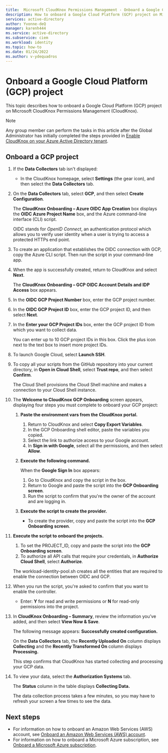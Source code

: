 ```yaml
---
title:  Microsoft CloudKnox Permissions Management - Onboard a Google Cloud Platform (GCP) project
description: How to onboard a Google Cloud Platform (GCP) project on Microsoft CloudKnox Permissions Management.
services: active-directory
author: Yvonne-deQ
manager: karenh444
ms.service: active-directory
ms.subservice: ciem
ms.workload: identity
ms.topic: how-to
ms.date: 01/24/2022
ms.author: v-ydequadros
---
```


# Onboard a Google Cloud Platform (GCP) project

This topic describes how to onboard a Google Cloud Platform (GCP) project on Microsoft CloudKnox Permissions Management (CloudKnox).

> [!NOTE] 
> Any group member can perform the tasks in this article after the Global Administrator has initially completed the steps provided in [Enable CloudKnox on your Azure Active Directory tenant](cloudknox-onboard-enable-tenant.md).

## Onboard a GCP project

1. If the **Data Collectors** tab isn't displayed: 

    - In the CloudKnox homepage, select **Settings** (the gear icon), and then select the **Data Collectors** tab.

1. On the **Data Collectors** tab, select **GCP**, and then select **Create Configuration**.

    The **CloudKnox Onboarding – Azure OIDC App Creation** box displays the **OIDC Azure Project Name** box, and the Azure command-line interface (CLI) script.

    OIDC stands for *OpenID Connect*, an authentication protocol which allows you to verify user identity when a user is trying to access a protected HTTPs end point.

    <!---1. In the **OIDC Workload Identity Pool Id** box, enter your ID.--->
    <!---1. In the **OIDC Service Account Name** box, enter your account name.--->

1. To create an application that establishes the OIDC connection with GCP, copy the Azure CLI script. Then run the script in your command-line app.

    <!---Add info on how to do this manually.--->

1. When the app is successfully created, return to CloudKnox and select **Next**.

    The **CloudKnox Onboarding – GCP OIDC Account Details and IDP Access** box appears.

1. In the **OIDC GCP Project Number** box, enter the GCP project number.

1. In the **OIDC GCP Project ID** box, enter the GCP project ID, and then select **Next**.

1. In the **Enter your GCP Project IDs** box, enter the GCP project ID from which you want to collect data. 

    You can enter up to 10 GCP project IDs in this box. Click the plus icon next to the text box to insert more project IDs.

1. To launch Google Cloud, select **Launch SSH**.

1. To copy all your scripts from the GitHub repository into your current directory, in **Open in Cloud Shell**, select **Trust repo**, and then select **Confirm**.

    The Cloud Shell provisions the Cloud Shell machine and makes a connection to your Cloud Shell instance.

1. The **Welcome to CloudKnox GCP Onboarding** screen appears, displaying four steps you must complete to onboard your GCP project:

    1. **Paste the environment vars from the CloudKnox portal.**

        1. Return to CloudKnox and select **Copy Export Variables**.
        1. In the GCP Onboarding shell editor, paste the variables you copied.
        1. Select the link to authorize access to your Google account.
        1. In **Sign in with Google**, select all the permissions, and then select **Allow**.

    1. **Execute the following command.**

        When the **Google Sign In** box appears: 

        1. Go to CloudKnox and copy the script in the box. 
        1. Return to Google and paste the script into the **GCP Onboarding screen**. 
        1. Run the script to confirm that you're the owner of the account and are logging in.

    1. **Execute the script to create the provider.**

        - To create the provider, copy and paste the script into the **GCP Onboarding screen**.

1. **Execute the script to onboard the projects.**

    1. To set the PROJECT_ID, copy and paste the script into the **GCP Onboarding screen**.
    1. To authorize all API calls that require your credentials, in **Authorize Cloud Shell**, select **Authorize**.

     The workload-identity-pool.sh creates all the entities that are required to enable the connection between OIDC and GCP.

1. When you run the script, you're asked to confirm that you want to enable the controller. 

    - Enter: **Y** for read and write permissions or **N** for read-only permissions into the project.

1. In **CloudKnox Onboarding – Summary**, review the information you’ve added, and then select **View Now & Save**.

    The following message appears: **Successfully created configuration.**

    On the **Data Collectors** tab, the **Recently Uploaded On** column displays **Collecting** and the **Recently Transformed On** column displays **Processing.** 

    This step confirms that CloudKnox has started collecting and processing your GCP data.

1. To view your data, select the **Authorization Systems** tab. 

    The **Status** column in the table displays **Collecting Data.**

    The data collection process takes a few minutes, so you may have to refresh your screen a few times to see the data.



## Next steps

- For information on how to onboard an Amazon Web Services (AWS) account, see [Onboard an Amazon Web Services (AWS) account](cloudknox-onboard-aws.md).
- For information on how to onboard a Microsoft Azure subscription, see [Onboard a Microsoft Azure subscription](cloudknox-onboard-azure.md).
